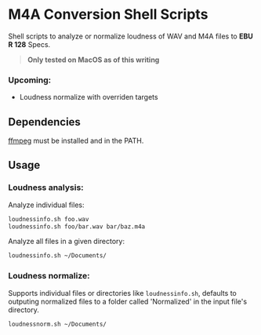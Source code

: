 # M4A Conversion Shell Scripts

Shell scripts to analyze or normalize loudness of WAV and M4A files to **EBU R 128** Specs.

> **Only tested on MacOS as of this writing**

### Upcoming:
* Loudness normalize with overriden targets

## Dependencies

[ffmpeg](https://www.ffmpeg.org/) must be installed and in the PATH.

## Usage

### Loudness analysis:

Analyze individual files:
```bash
loudnessinfo.sh foo.wav
loudnessinfo.sh foo/bar.wav bar/baz.m4a
```
Analyze all files in a given directory:
```bash
loudnessinfo.sh ~/Documents/
```
### Loudness normalize:
Supports individual files or directories like `loudnessinfo.sh`, defaults to outputing normalized files to a folder called 'Normalized' in the input file's directory.
```bash
loudnessnorm.sh ~/Documents/
```
